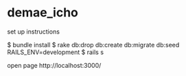 # demae_icho

set up instructions

$ bundle install
$ rake db:drop db:create db:migrate db:seed RAILS_ENV=development
$ rails s

open page http://localhost:3000/
